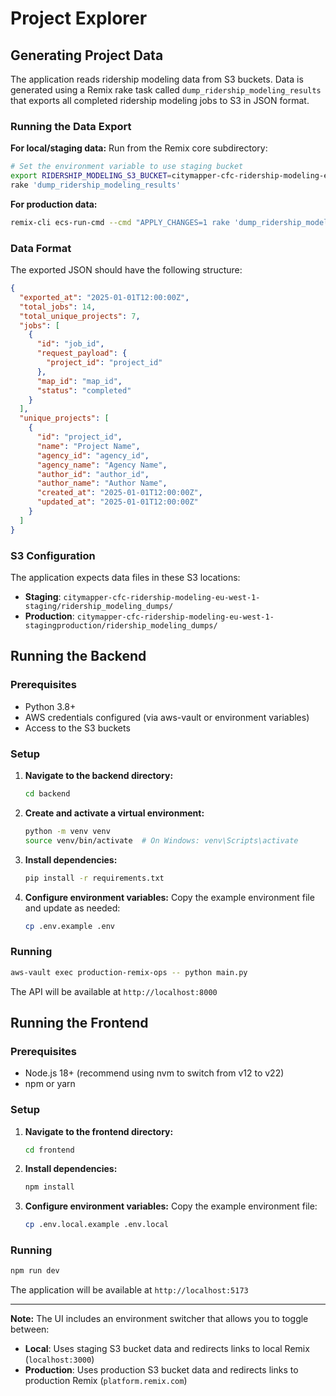 # Project Explorer

## Generating Project Data

The application reads ridership modeling data from S3 buckets. Data is generated using a Remix rake task called `dump_ridership_modeling_results` that exports all completed ridership modeling jobs to S3 in JSON format.

### Running the Data Export

**For local/staging data:**
Run from the Remix core subdirectory:
```bash
# Set the environment variable to use staging bucket
export RIDERSHIP_MODELING_S3_BUCKET=citymapper-cfc-ridership-modeling-eu-west-1-staging
rake 'dump_ridership_modeling_results'
```

**For production data:**
```bash
remix-cli ecs-run-cmd --cmd "APPLY_CHANGES=1 rake 'dump_ridership_modeling_jobs'" --application=core --environment=production-us --mode existing
```

### Data Format

The exported JSON should have the following structure:

```json
{
  "exported_at": "2025-01-01T12:00:00Z",
  "total_jobs": 14,
  "total_unique_projects": 7,
  "jobs": [
    {
      "id": "job_id",
      "request_payload": {
        "project_id": "project_id"
      },
      "map_id": "map_id",
      "status": "completed"
    }
  ],
  "unique_projects": [
    {
      "id": "project_id",
      "name": "Project Name",
      "agency_id": "agency_id",
      "agency_name": "Agency Name",
      "author_id": "author_id", 
      "author_name": "Author Name",
      "created_at": "2025-01-01T12:00:00Z",
      "updated_at": "2025-01-01T12:00:00Z"
    }
  ]
}
```

### S3 Configuration

The application expects data files in these S3 locations:

- **Staging**: `citymapper-cfc-ridership-modeling-eu-west-1-staging/ridership_modeling_dumps/`
- **Production**: `citymapper-cfc-ridership-modeling-eu-west-1-stagingproduction/ridership_modeling_dumps/`

## Running the Backend

### Prerequisites

- Python 3.8+
- AWS credentials configured (via aws-vault or environment variables)
- Access to the S3 buckets

### Setup

1. **Navigate to the backend directory:**
   ```bash
   cd backend
   ```

2. **Create and activate a virtual environment:**
   ```bash
   python -m venv venv
   source venv/bin/activate  # On Windows: venv\Scripts\activate
   ```

3. **Install dependencies:**
   ```bash
   pip install -r requirements.txt
   ```

4. **Configure environment variables:**
   Copy the example environment file and update as needed:
   ```bash
   cp .env.example .env
   ```

### Running

```bash
aws-vault exec production-remix-ops -- python main.py
```

The API will be available at `http://localhost:8000`

## Running the Frontend

### Prerequisites

- Node.js 18+ (recommend using nvm to switch from v12 to v22)
- npm or yarn

### Setup

1. **Navigate to the frontend directory:**
   ```bash
   cd frontend
   ```

2. **Install dependencies:**
   ```bash
   npm install
   ```

3. **Configure environment variables:**
   Copy the example environment file:
   ```bash
   cp .env.local.example .env.local
   ```

### Running

```bash
npm run dev
```

The application will be available at `http://localhost:5173`

---

**Note:** The UI includes an environment switcher that allows you to toggle between:
- **Local**: Uses staging S3 bucket data and redirects links to local Remix (`localhost:3000`)
- **Production**: Uses production S3 bucket data and redirects links to production Remix (`platform.remix.com`) 
